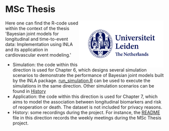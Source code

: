 # MSc Thesis

 <a href='https://github.com/lct19/MSc-Thesis/blob/main/History/UL-logo-color.jpg'><img src='History/UL-logo-color.jpg' align="right" height="150" /></a>

Here one can find the R-code used within the context of the thesis 'Bayesian joint models for longitudinal and time-to-event data: Implementation using INLA and its application in cardiovascular event modeling.'

* Simulation: the code within this direction is used for Chapter 6, which designs several simulation scenarios to demonstrate the performance of Bayesian joint models built by the INLA package. [run_simulation.R](https://github.com/lct19/MSc-Thesis/blob/main/Simulation/run_simulation.R) can be used to execute the simulations in the same direction. Other simulation scenarios can be found in [History](https://github.com/lct19/MSc-Thesis/tree/main/History)
* Application: the code within this direction is used for Chapter 7, which aims to model the association between longitudinal biomarkers and risk of reoperation or death. The dataset is not included for privacy reasons.
* History: some recordings during the project. For instance, the [README](https://github.com/lct19/MSc-Thesis/blob/main/History/README.md) file in this direction records the weekly meetings during the MSc Thesis project.
